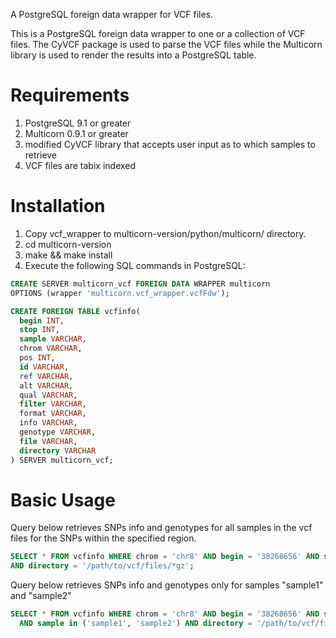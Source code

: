 

A PostgreSQL foreign data wrapper for VCF files.

This is a PostgreSQL foreign data wrapper to one or a collection of VCF files. The CyVCF package is used to parse the VCF files while the Multicorn library is used to render the results into a PostgreSQL table.

Requirements
============

1. PostgreSQL 9.1 or greater
2. Multicorn 0.9.1 or greater
3. modified CyVCF library that accepts user input as to which samples to retrieve
4. VCF files are tabix indexed


Installation
============

1. Copy vcf_wrapper to multicorn-version/python/multicorn/ directory.
2. cd multicorn-version
3. make && make install 
4. Execute the following SQL commands in PostgreSQL:

```sql
CREATE SERVER multicorn_vcf FOREIGN DATA WRAPPER multicorn 
OPTIONS (wrapper 'multicorn.vcf_wrapper.vcfFdw');

CREATE FOREIGN TABLE vcfinfo(
  begin INT,
  stop INT,
  sample VARCHAR,
  chrom VARCHAR,
  pos INT,
  id VARCHAR,
  ref VARCHAR,
  alt VARCHAR,
  qual VARCHAR,
  filter VARCHAR,
  format VARCHAR,
  info VARCHAR,
  genotype VARCHAR,
  file VARCHAR,
  directory VARCHAR
) SERVER multicorn_vcf;
```


Basic Usage
============

Query below retrieves SNPs info and genotypes for all samples in the vcf files for the SNPs within the specified region.

```sql
SELECT * FROM vcfinfo WHERE chrom = 'chr8' AND begin = '38268656' AND stop = '38326352' 
AND directory = '/path/to/vcf/files/*gz';
```

Query below retrieves SNPs info and genotypes only for samples "sample1" and "sample2"

```sql
SELECT * FROM vcfinfo WHERE chrom = 'chr8' AND begin = '38268656' AND stop = '38326352' 
  AND sample in ('sample1', 'sample2') AND directory = '/path/to/vcf/files/*gz';
```

